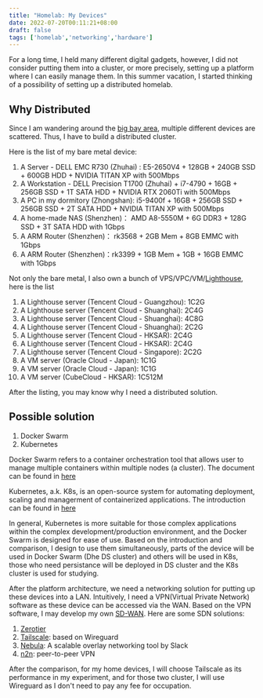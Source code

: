 ```yaml
---
title: "Homelab: My Devices"
date: 2022-07-20T00:11:21+08:00
draft: false
tags: ['homelab','networking','hardware']
---
```


For a long time, I held many different digital gadgets, however, I did not consider putting them into a cluster, or more precisely, setting up a platform where I can easily manage them. In this summer vacation, I started thinking of a possibility of setting up a distributed homelab.

## Why Distributed

Since I am wandering around the [big bay area](https://en.wikipedia.org/wiki/Guangdong%E2%80%93Hong_Kong%E2%80%93Macao_Greater_Bay_Area), multiple different devices are scattered.  Thus, I have to build a distributed cluster.

Here is the list of my bare metal device:

1. A Server - DELL EMC R730 (Zhuhai) : E5-2650V4 + 128GB + 240GB SSD + 600GB HDD + NVIDIA TITAN XP with 500Mbps
2. A Workstation - DELL Precision T1700 (Zhuhai) + i7-4790 + 16GB + 256GB SSD + 1T SATA HDD + NVIDIA RTX 2060Ti with 500Mbps 
3. A PC in my dormitory (Zhongshan): i5-9400f + 16GB + 256GB SSD + 256GB SSD + 2T SATA HDD + NVIDIA TITAN XP with 500Mbps
4. A home-made NAS (Shenzhen)： AMD A8-5550M + 6G DDR3 + 128G SSD + 3T SATA HDD with 1Gbps
5. A ARM Router (Shenzhen)： rk3568 + 2GB Mem + 8GB EMMC with 1Gbps
6. A ARM Router (Shenzhen)：rk3399 + 1GB Mem + 1GB + 16GB EMMC with 1Gbps

Not only the bare metal, I also own a bunch of VPS/VPC/VM/[Lighthouse](https://www.tencentcloud.com/products/lighthouse), here is the list

1. A Lighthouse server (Tencent Cloud - Guangzhou): 1C2G
2. A Lighthouse server (Tencent Cloud - Shuanghai): 2C4G
3. A Lighthouse server (Tencent Cloud - Shuanghai): 4C8G
4. A Lighthouse server (Tencent Cloud - Shuanghai): 2C2G
5. A Lighthouse server (Tencent Cloud - HKSAR): 2C4G
6. A Lighthouse server (Tencent Cloud - HKSAR): 2C4G
7. A Lighthouse server (Tencent Cloud - Singapore): 2C2G
8. A VM server (Oracle Cloud - Japan): 1C1G
9. A VM server (Oracle Cloud - Japan): 1C1G
10. A VM server (CubeCloud - HKSAR): 1C512M

After the listing, you may know why I need a distributed solution.

## Possible solution 

1. Docker Swarm
2. Kubernetes

Docker Swarm refers to a container orchestration tool that allows user to manage multiple containers within multiple nodes (a cluster). The document can be found in [here](https://docs.docker.com/engine/swarm/)

Kubernetes, a.k. K8s, is an open-source system for automating deployment, scaling and managerment of containerized applications. The introduction can be found in [here](https://kubernetes.io/docs/home/)

In general, Kubernetes is more suitable for those complex applications within the complex development/production environment, and the Docker Swarm is designed for ease of use. Based on the introduction and comparison, I design to use them simultaneously, parts of the device will be used in Docker Swarm (Dhe DS cluster) and others will be used in K8s, those who need persistance will be deployed in DS cluster and the K8s cluster is used for studying.

After the platform architecture, we need a networking solution for putting up these devices into a LAN. Intuitively, I need a VPN(Virtual Private Network) software as these device can be accessed via the WAN. Based on the VPN software, I may develop my own [SD-WAN](https://en.wikipedia.org/wiki/Software-defined_networking). Here are some SDN solutions:

1. [Zerotier](https://www.zerotier.com/)
2. [Tailscale](http://tailscale.com/): based on Wireguard
3. [Nebula](https://github.com/slackhq/nebula): A scalable overlay networking tool by Slack
4. [n2n](https://github.com/ntop/n2n): peer-to-peer VPN

After the comparison, for my home devices, I will choose Tailscale as its performance in my experiment, and for those two cluster, I will use Wireguard as I don't need to pay any fee for occupation. 







